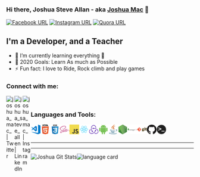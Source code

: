 ### Hi there, Joshua Steve Allan - aka [Joshua Mac][github] 👋

[![Facebook URL](https://img.shields.io/twitter/url?color=%231877F2&label=Joshua%20Mac&logo=Facebook&logoColor=%231877F2&style=for-the-badge&url=https%3A%2F%2Fwww.facebook.com%2Fjoshuaronaldo.messi%2F)](https://www.facebook.com/joshuaronaldo.messi/)
[![Instagram URL](https://img.shields.io/twitter/url?color=%23E4405F&label=Joshua%20Mac&logo=instagram&logoColor=%23E4405F&style=for-the-badge&url=https%3A%2F%2Fwww.instagram.com%2Fjoshua_mac_%2F)](https://www.instagram.com/joshua_mac_/)
[![Quora URL](https://img.shields.io/twitter/url?color=%23B92B27&label=Joshua%20Mac&logo=quora&logoColor=%23B92B27&style=for-the-badge&url=https%3A%2F%2Fwww.quora.com%2Fprofile%2FJoshua-Mac-1%2F)](https://www.quora.com/profile/Joshua-Mac-1/)



## I'm a  Developer, and a Teacher


- 🌱 I’m currently learning everything 🤣
- 🥅 2020 Goals: Learn As much as Possible
- ⚡ Fun fact: I love to Ride, Rock climb and play games
<!--
### Spotify Playing 🎧

[<img src="https://now-playing-codestackr.vercel.app/api/spotify-playing" alt="codeSTACKr Spotify Playing" width="350" />](https://open.spotify.com/user/swyqyimdc12jajde4vpwd2x1b) -->

### Connect with me:


[<img align="left" alt="joshua_mac_ | Twitter" width="22px" src="https://cdn.jsdelivr.net/npm/simple-icons@v3/icons/twitter.svg" />][twitter]
[<img align="left" alt="joshua_steve_allen | LinkedIn" width="22px" src="https://cdn.jsdelivr.net/npm/simple-icons@v3/icons/linkedin.svg" />][linkedin]
[<img align="left" alt="joshua_mac_ | Instagram" width="22px" src="https://cdn.jsdelivr.net/npm/simple-icons@v3/icons/instagram.svg" />][instagram]

<br />

### Languages and Tools:

[<img align="left" alt="Visual Studio Code" width="26px" src="https://raw.githubusercontent.com/github/explore/80688e429a7d4ef2fca1e82350fe8e3517d3494d/topics/visual-studio-code/visual-studio-code.png" />][github]
[<img align="left" alt="HTML5" width="26px" src="https://raw.githubusercontent.com/github/explore/80688e429a7d4ef2fca1e82350fe8e3517d3494d/topics/html/html.png" />][github]
[<img align="left" alt="CSS3" width="26px" src="https://raw.githubusercontent.com/github/explore/80688e429a7d4ef2fca1e82350fe8e3517d3494d/topics/css/css.png" />][gitHub]
[<img align="left" alt="Sass" width="26px" src="https://raw.githubusercontent.com/github/explore/80688e429a7d4ef2fca1e82350fe8e3517d3494d/topics/sass/sass.png" />][gitHub]
[<img align="left" alt="JavaScript" width="26px" src="https://raw.githubusercontent.com/github/explore/80688e429a7d4ef2fca1e82350fe8e3517d3494d/topics/javascript/javascript.png" />][gitHub]
[<img align="left" alt="React" width="26px" src="https://raw.githubusercontent.com/github/explore/80688e429a7d4ef2fca1e82350fe8e3517d3494d/topics/react/react.png" />][gitHub]
[<img align="left" alt="Redux" width="26px" src="https://raw.githubusercontent.com/github/explore/80688e429a7d4ef2fca1e82350fe8e3517d3494d/topics/redux/redux.png" />][gitHub]
[<img align="left" alt="Android" width="26px" src="https://raw.githubusercontent.com/github/explore/80688e429a7d4ef2fca1e82350fe8e3517d3494d/topics/android/android.png" />][gitHub]

[<img align="left" alt="Android" width="26px" src="https://raw.githubusercontent.com/github/explore/80688e429a7d4ef2fca1e82350fe8e3517d3494d/topics/java/java.png" />][gitHub]



[<img align="left" alt="Node.js" width="26px" src="https://raw.githubusercontent.com/github/explore/80688e429a7d4ef2fca1e82350fe8e3517d3494d/topics/nodejs/nodejs.png" />][gitHub]

[<img align="left" alt="MongoDB" width="26px" src="https://raw.githubusercontent.com/github/explore/80688e429a7d4ef2fca1e82350fe8e3517d3494d/topics/mongodb/mongodb.png" />][gitHub]
[<img align="left" alt="Git" width="26px" src="https://raw.githubusercontent.com/github/explore/80688e429a7d4ef2fca1e82350fe8e3517d3494d/topics/git/git.png" />][gitHub]
[<img align="left" alt="GitHub" width="26px" src="https://raw.githubusercontent.com/github/explore/78df643247d429f6cc873026c0622819ad797942/topics/github/github.png" />][gitHub]
[<img align="left" alt="Terminal" width="26px" src="https://raw.githubusercontent.com/github/explore/80688e429a7d4ef2fca1e82350fe8e3517d3494d/topics/terminal/terminal.png" />][gitHub]



<br />
<br />

---


---




  

<img align="left" alt="Joshua Git Stats" src="https://github-readme-stats.joshuamac40.vercel.app/api?username=JoshuaMac40&show_icons=true&theme=tokyonight"/>




<img align= "left" alt="language card" src="https://github-readme-stats.joshuamac40.vercel.app/api/top-langs/?username=JoshuaMac40&layout=compact)](https://github.com/JoshuaMac40/github-readme-stats"/>

[twitter]:https://twitter.com/JoshuaM58269326
[github]:https://github.com/JoshuaMac40
[instagram]: https://www.instagram.com/joshua_mac_/
[linkedin]: https://www.linkedin.com/in/joshua-steve-allan-408491185/

